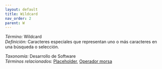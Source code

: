 ```yaml
---
layout: default
title: Wildcard
nav_order: 2
parent: W
---
```


*Término:* Wildcard  
*Definición:* Caracteres especiales que representan uno o más caracteres en una búsqueda o selección.

*Taxonomía:* Desarrollo de Software  
*Términos relacionados:* [Placeholder](https://maleniski.github.io/diccionario-angl-tec-mx/docs/alfabeticamente/P/placeholder/), [Operador morsa](https://maleniski.github.io/diccionario-angl-tec-mx/docs/alfabeticamente/O/operador-morsa/)
